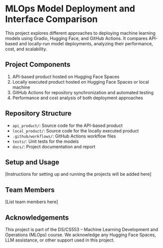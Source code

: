 # MLOps Model Deployment and Interface Comparison

This project explores different approaches to deploying machine learning models using Gradio, Hugging Face, and GitHub Actions. It compares API-based and locally-run model deployments, analyzing their performance, cost, and scalability.

## Project Components

1. API-based product hosted on Hugging Face Spaces
2. Locally executed product hosted on Hugging Face Spaces or local machine
3. GitHub Actions for repository synchronization and automated testing
4. Performance and cost analysis of both deployment approaches

## Repository Structure

- `api_product/`: Source code for the API-based product
- `local_product/`: Source code for the locally executed product
- `.github/workflows/`: GitHub Actions workflow files
- `tests/`: Unit tests for the models
- `docs/`: Project documentation and report

## Setup and Usage

[Instructions for setting up and running the projects will be added here]

## Team Members

[List team members here]

## Acknowledgements

This project is part of the DS/CS553 – Machine Learning Development and Operations (MLOps) course. We acknowledge any Hugging Face Spaces, LLM assistance, or other support used in this project.
